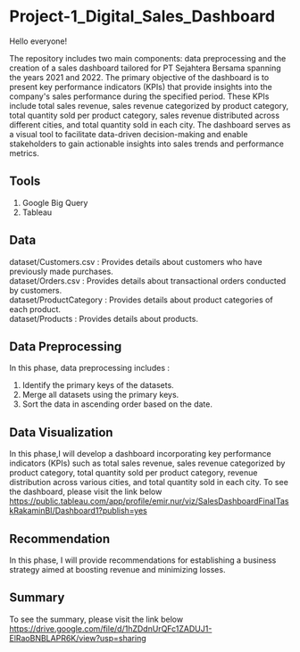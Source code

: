 # Project-1_Digital_Sales_Dashboard
Hello everyone!
	
The repository includes two main components: data preprocessing and the creation of a sales dashboard tailored for PT Sejahtera Bersama spanning the years 2021 and 2022. The primary objective of the dashboard is to present key performance indicators (KPIs) that provide insights into the company's sales performance during the specified period. These KPIs include total sales revenue, sales revenue categorized by product category, total quantity sold per product category, sales revenue distributed across different cities, and total quantity sold in each city. The dashboard serves as a visual tool to facilitate data-driven decision-making and enable stakeholders to gain actionable insights into sales trends and performance metrics.

## Tools
1. Google Big Query <br>
2. Tableau

## Data
dataset/Customers.csv 	: Provides details about customers who have previously made purchases. <br> 
dataset/Orders.csv	: Provides details about transactional orders conducted by customers. <br>
dataset/ProductCategory : Provides details about product categories of each product. <br>
dataset/Products 	: Provides details about products. <br>


## Data Preprocessing
In this phase, data preprocessing includes : <br>
1. Identify the primary keys of the datasets.
2. Merge all datasets using the primary keys.
3. Sort the data in ascending order based on the date.


## Data Visualization
In this phase,I will develop a dashboard incorporating key performance indicators (KPIs) such as total sales revenue, sales revenue categorized by product category, total quantity sold per product category, revenue distribution across various cities, and total quantity sold in each city.
To see the dashboard, please visit the link below https://public.tableau.com/app/profile/emir.nur/viz/SalesDashboardFinalTaskRakaminBI/Dashboard1?publish=yes


## Recommendation
In this phase, I will provide recommendations for establishing a business strategy aimed at boosting revenue and minimizing losses.


## Summary 
To see the summary, please visit the link below https://drive.google.com/file/d/1hZDdnUrQFc1ZADUJ1-ElRaoBNBLAPR6K/view?usp=sharing
